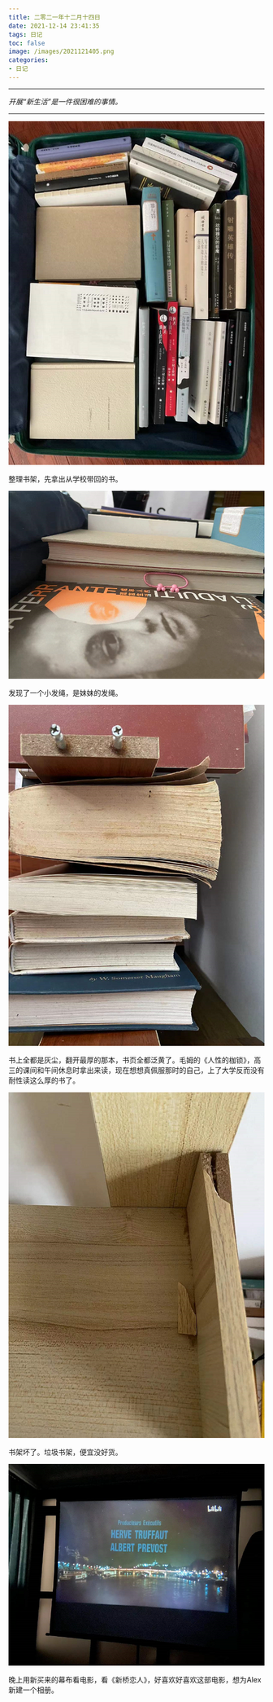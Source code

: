 ```yaml
---
title: 二零二一年十二月十四日
date: 2021-12-14 23:41:35
tags: 日记
toc: false
image: /images/2021121405.png
categories:
- 日记
---
```




------

*开展“新生活”是一件很困难的事情。*

------

![](/images/2021121401.png)

整理书架，先拿出从学校带回的书。

![](/images/2021121402.png)

发现了一个小发绳，是妹妹的发绳。

![](/images/2021121403.png)

书上全都是灰尘，翻开最厚的那本，书页全都泛黄了。毛姆的《人性的枷锁》，高三的课间和午间休息时拿出来读，现在想想真佩服那时的自己，上了大学反而没有耐性读这么厚的书了。

![](/images/2021121404.png)

书架坏了。垃圾书架，便宜没好货。

![](/images/2021121405.png)

晚上用新买来的幕布看电影，看《新桥恋人》，好喜欢好喜欢这部电影，想为Alex新建一个相册。



